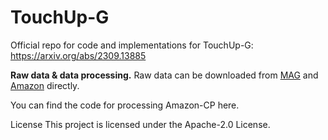 # TouchUp-G

Official repo for code and implementations for TouchUp-G: https://arxiv.org/abs/2309.13885

**Raw data & data processing.** Raw data can be downloaded from [MAG](https://zenodo.org/record/7611544) and [Amazon](http://jmcauley.ucsd.edu/data/amazon/links.html) directly. 

You can find the code for processing Amazon-CP here. 

License
This project is licensed under the Apache-2.0 License.

